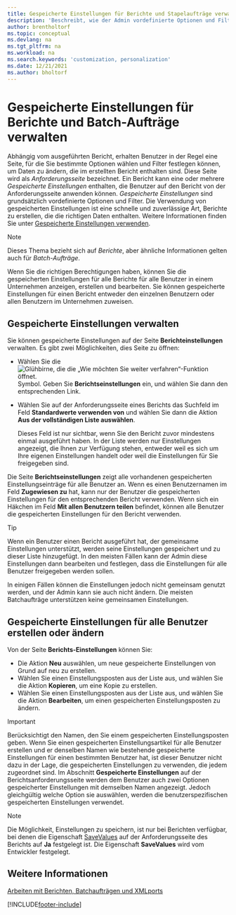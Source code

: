 ```yaml
---
title: Gespeicherte Einstellungen für Berichte und Stapelaufträge verwalten
description: 'Beschreibt, wie der Admin vordefinierte Optionen und Filter für einen Bericht festlegen und diese Einstellungen für einen oder alle Benutzer freigeben kann.'
author: brentholtorf
ms.topic: conceptual
ms.devlang: na
ms.tgt_pltfrm: na
ms.workload: na
ms.search.keywords: 'customization, personalization'
ms.date: 12/21/2021
ms.author: bholtorf
---
```

# Gespeicherte Einstellungen für Berichte und Batch-Aufträge verwalten

Abhängig vom ausgeführten Bericht, erhalten Benutzer in der Regel eine Seite, für die Sie bestimmte Optionen wählen und Filter festlegen können, um Daten zu ändern, die im erstellten Bericht enthalten sind. Diese Seite wird als *Anforderungsseite* bezeichnet. Ein Bericht kann eine oder mehrere *Gespeicherte Einstellungen* enthalten, die Benutzer auf den Bericht von der Anforderungsseite anwenden können. *Gespeicherte Einstellungen* sind grundsätzlich vordefinierte Optionen und Filter. Die Verwendung von gespeicherten Einstellungen ist eine schnelle und zuverlässige Art, Berichte zu erstellen, die die richtigen Daten enthalten. Weitere Informationen finden Sie unter [Gespeicherte Einstellungen verwenden](ui-work-report.md#SavedSettings).

> [!NOTE]
> Dieses Thema bezieht sich auf *Berichte*, aber ähnliche Informationen gelten auch für *Batch-Aufträge*.

Wenn Sie die richtigen Berechtigungen haben, können Sie die gespeicherten Einstellungen für alle Berichte für alle Benutzer in einem Unternehmen anzeigen, erstellen und bearbeiten. Sie können gespeicherte Einstellungen für einen Bericht entweder den einzelnen Benutzern oder allen Benutzern im Unternehmen zuweisen.

## Gespeicherte Einstellungen verwalten

Sie können gespeicherte Einstellungen auf der Seite **Berichteinstellungen** verwalten. Es gibt zwei Möglichkeiten, dies Seite zu öffnen:

- Wählen Sie die ![Glühbirne, die die „Wie möchten Sie weiter verfahren“-Funktion öffnet.](media/ui-search/search_small.png "Sagen Sie mir, was Sie tun möchten") Symbol. Geben Sie **Berichtseinstellungen** ein, und wählen Sie dann den entsprechenden Link.
- Wählen Sie auf der Anforderungsseite eines Berichts das Suchfeld im Feld **Standardwerte verwenden von** und wählen Sie dann die Aktion **Aus der vollständigen Liste auswählen**.

    Dieses Feld ist nur sichtbar, wenn Sie den Bericht zuvor mindestens einmal ausgeführt haben. In der Liste werden nur Einstellungen angezeigt, die Ihnen zur Verfügung stehen, entweder weil es sich um Ihre eigenen Einstellungen handelt oder weil die Einstellungen für Sie freigegeben sind.

Die Seite **Berichtseinstellungen** zeigt alle vorhandenen gespeicherten Einstellungseinträge für alle Benutzer an. Wenn es einen Benutzernamen im Feld **Zugewiesen zu** hat, kann nur der Benutzer die gespeicherten Einstellungen für den entsprechenden Bericht verwenden. Wenn sich ein Häkchen im Feld **Mit allen Benutzern teilen** befindet, können alle Benutzer die gespeicherten Einstellungen für den Bericht verwenden.  

> [!TIP]
> Wenn ein Benutzer einen Bericht ausgeführt hat, der gemeinsame Einstellungen unterstützt, werden seine Einstellungen gespeichert und zu dieser Liste hinzugefügt. In den meisten Fällen kann der Admin diese Einstellungen dann bearbeiten und festlegen, dass die Einstellungen für alle Benutzer freigegeben werden sollen.
>
> In einigen Fällen können die Einstellungen jedoch nicht gemeinsam genutzt werden, und der Admin kann sie auch nicht ändern. Die meisten Batchaufträge unterstützen keine gemeinsamen Einstellungen.  

## Gespeicherte Einstellungen für alle Benutzer erstellen oder ändern

Von der Seite **Berichts-Einstellungen** können Sie:

- Die Aktion **Neu** auswählen, um neue gespeicherte Einstellungen von Grund auf neu zu erstellen.
- Wählen Sie einen Einstellungsposten aus der Liste aus, und wählen Sie die Aktion **Kopieren**, um eine Kopie zu erstellen.
- Wählen Sie einen Einstellungsposten aus der Liste aus, und wählen Sie die Aktion **Bearbeiten**, um einen gespeicherten Einstellungsposten zu ändern.

> [!Important]
> Berücksichtigt den Namen, den Sie einem gespeicherten Einstellungsposten geben. Wenn Sie einen gespeicherten Einstellungsartikel für alle Benutzer erstellen und er denselben Namen wie bestehende gespeicherte Einstellungen für einen bestimmten Benutzer hat, ist dieser Benutzer nicht dazu in der Lage, die gespeicherten Einstellungen zu verwenden, die jedem zugeordnet sind.  Im Abschnitt **Gespeicherte Einstellungen** auf der Berichtsanforderungsseite werden dem Benutzer auch zwei Optionen gespeicherter Einstellungen mit demselben Namen angezeigt. Jedoch gleichgültig welche Option sie auswählen, werden die benutzerspezifischen gespeicherten Einstellungen verwendet.

> [!NOTE]
> Die Möglichkeit, Einstellungen zu speichern, ist nur bei Berichten verfügbar, bei denen die Eigenschaft [SaveValues](/dynamics365/business-central/dev-itpro/developer/properties/devenv-savevalues-property) auf der Anforderungsseite des Berichts auf **Ja** festgelegt ist. Die Eigenschaft **SaveValues** wird vom Entwickler festgelegt.  

## Weitere Informationen

[Arbeiten mit Berichten, Batchaufträgen und XMLports](ui-work-report.md)  


[!INCLUDE[footer-include](includes/footer-banner.md)]